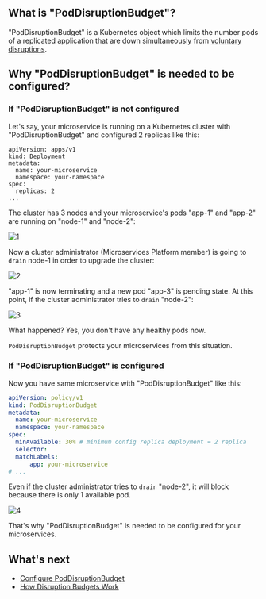 ## What is "PodDisruptionBudget"?

"PodDisruptionBudget" is a Kubernetes object which limits the number pods of a replicated application that are down simultaneously from [voluntary disruptions](https://kubernetes.io/docs/concepts/workloads/pods/disruptions/#voluntary-and-involuntary-disruptions).

## Why "PodDisruptionBudget" is needed to be configured?

### If "PodDisruptionBudget" is not configured

Let's say, your microservice is running on a Kubernetes cluster with "PodDisruptionBudget" and configured 2 replicas like this:
```
apiVersion: apps/v1
kind: Deployment
metadata:
  name: your-microservice
  namespace: your-namespace
spec:
  replicas: 2
...
```

The cluster has 3 nodes and your microservice's pods "app-1" and "app-2" are running on "node-1" and "node-2":

![1](https://user-images.githubusercontent.com/20374/47538880-7de62280-d908-11e8-9d48-b2a616eea888.png)


Now a cluster administrator (Microservices Platform member) is going to `drain` node-1 in order to upgrade the cluster:

![2](https://user-images.githubusercontent.com/20374/47538881-7e7eb900-d908-11e8-869d-e85f0f388162.png)


"app-1" is now terminating and a new pod "app-3" is pending state. At this point, if the cluster administrator tries to `drain` "node-2":

![3](https://user-images.githubusercontent.com/20374/47538882-7e7eb900-d908-11e8-953e-23e5a34b9b41.png)


What happened? Yes, you don't have any healthy pods now. 

`PodDisruptionBudget` protects your microservices from this situation.


### If "PodDisruptionBudget" is configured

Now you have same microservice with "PodDisruptionBudget" like this:
```yaml
apiVersion: policy/v1
kind: PodDisruptionBudget
metadata:
  name: your-microservice
  namespace: your-namespace
spec:
  minAvailable: 30% # minimum config replica deployment = 2 replica
  selector:
  matchLabels:
      app: your-microservice
# ...
```

Even if the cluster administrator tries to `drain` "node-2", it will block because there is only 1 available pod.

![4](https://user-images.githubusercontent.com/20374/47539175-fbf6f900-d909-11e8-8cb3-6d20c09cd6d2.png)

That's why "PodDisruptionBudget" is needed to be configured for your microservices.

## What's next

- [Configure PodDisruptionBudget](../guides/configure-pod-disruption-budget.md)
- [How Disruption Budgets Work](https://kubernetes.io/docs/concepts/workloads/pods/disruptions/#how-disruption-budgets-work)
